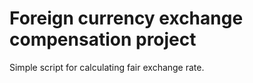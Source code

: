 # Foreign currency exchange compensation project
Simple script for calculating fair exchange rate.



